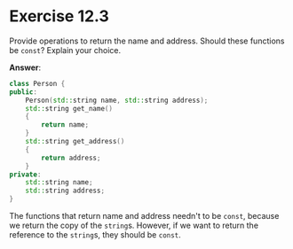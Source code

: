 # Exercise 12.3

Provide operations to return the name and address. Should these functions be `const`? Explain your choice.

**Answer**:

```cpp
class Person {
public:
    Person(std::string name, std::string address);
    std::string get_name()
    {
        return name;
    }
    std::string get_address()
    {
        return address;
    }
private:
    std::string name;
    std::string address;
}
```

The functions that return name and address needn't to be `const`, because we return the copy of the `string`s. However, if we want to return the reference to the `string`s, they should be `const`.